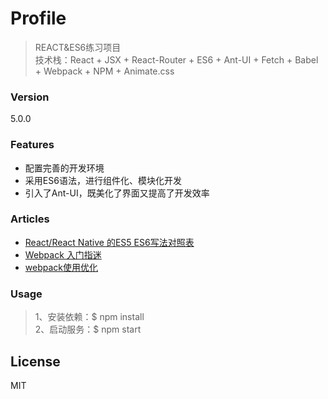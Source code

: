 # Profile
> REACT&ES6练习项目  
> 技术栈：React + JSX + React-Router + ES6 + Ant-UI + Fetch + Babel + Webpack + NPM + Animate.css

### Version
5.0.0

### Features
* 配置完善的开发环境
* 采用ES6语法，进行组件化、模块化开发
* 引入了Ant-UI，既美化了界面又提高了开发效率

### Articles
* [React/React Native 的ES5 ES6写法对照表](http://bbs.reactnative.cn/topic/15/react-react-native-%E7%9A%84es5-es6%E5%86%99%E6%B3%95%E5%AF%B9%E7%85%A7%E8%A1%A8)
* [Webpack 入门指迷](https://segmentfault.com/a/1190000002551952)
* [webpack使用优化](https://github.com/lcxfs1991/blog/issues/2)

### Usage
> 1、安装依赖：$ npm install  
> 2、启动服务：$ npm start  

License
----

MIT
